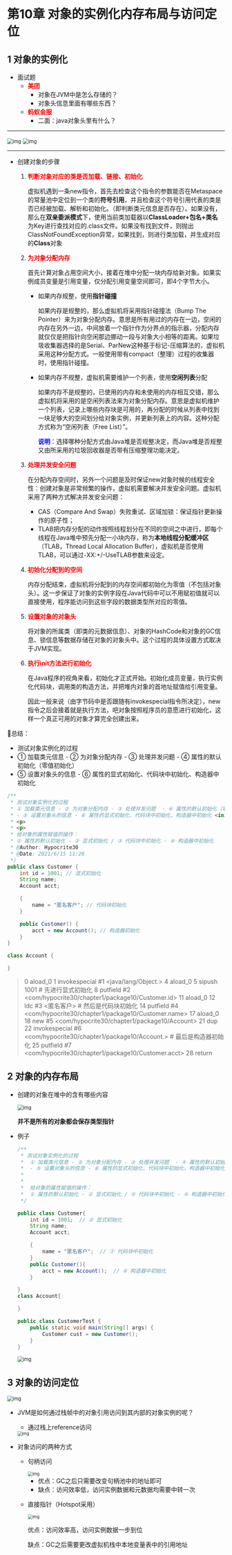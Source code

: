 # 第10章 对象的实例化内存布局与访问定位

## 1 对象的实例化

* 面试题
  * <font color=red>**美团**</font>
    * 对象在JVM中是怎么存储的？
    * 对象头信息里面有哪些东西？
  * <font color=red>**蚂蚁金服**</font>
    * 二面：java对象头里有什么？

---

<img src="images/213.png" alt="img" style="zoom:80%;" />

<img src="images/214.png" alt="img" style="zoom:80%;" />

---

* 创建对象的步骤

  1. <font color=red>**判断对象对应的类是否加载、链接、初始化**</font>

     虚拟机遇到一条new指令，首先去检查这个指令的参数能否在Metaspace的常量池中定位到一个类的**符号引用**，并且检查这个符号引用代表的类是否已经被加载、解析和初始化。（即判断类元信息是否存在）。如果没有，那么在**双亲委派模式**下，使用当前类加载器以**ClassLoader+包名+类名** 为Key进行查找对应的.class文件。如果没有找到文件，则抛出ClassNotFoundException异常，如果找到，则进行类加载，并生成对应的**Class**对象

  2. <font color=red>**为对象分配内存**</font>

     首先计算对象占用空间大小，接着在堆中分配一块内存给新对象。如果实例成员变量是引用变量，仅分配引用变量空间即可，即4个字节大小。

     * 如果内存规整，使用**指针碰撞**

       如果内存是规整的，那么虚拟机将采用指针碰撞法（Bump The Pointer）来为对象分配内存。意思是所有用过的内存在一边，空闲的内存在另外一边，中间放着一个指针作为分界点的指示器，分配内存就仅仅是把指针向空闲那边挪动一段与对象大小相等的距离。如果垃圾收集器选择的是Serial、ParNew这种基于标记-压缩算法的，虚拟机采用这种分配方式。一般使用带有compact（整理）过程的收集器时，使用指针碰撞。

     * 如果内存不规整，虚拟机需要维护一个列表，使用**空闲列表**分配

       如果内存不是规整的，已使用的内存和未使用的内存相互交错，那么虚拟机将采用的是空闲列表法来为对象分配内存。意思是虚拟机维护一个列表，记录上哪些内存块是可用的，再分配的时候从列表中找到一块足够大的空间划分给对象实例，并更新列表上的内容。这种分配方式称为“空闲列表（Free List）”。

       <font color=blue>**说明**</font>：选择哪种分配方式由Java堆是否规整决定，而Java堆是否规整又由所采用的垃圾回收器是否带有压缩整理功能决定。

  3. <font color=red>**处理并发安全问题**</font>

     在分配内存空间时，另外一个问题是及时保证new对象时候的线程安全性：创建对象是非常频繁的操作，虚拟机需要解决并发安全问题。虚拟机采用了两种方式解决并发安全问题：

     * CAS（Compare And Swap）失败重试、区域加锁：保证指针更新操作的原子性；
     * TLAB把内存分配的动作按照线程划分在不同的空间之中进行，即每个线程在Java堆中预先分配一小块内存，称为**本地线程分配缓冲区**（TLAB，Thread Local Allocation Buffer），虚拟机是否使用TLAB，可以通过-XX:+/-UseTLAB参数来设定。

  4. <font color=red>**初始化分配到的空间**</font>

     内存分配结束，虚拟机将分配到的内存空间都初始化为零值（不包括对象头）。这一步保证了对象的实例字段在Java代码中可以不用赋初值就可以直接使用，程序能访问到这些字段的数据类型所对应的零值。

  5. <font color=red>**设置对象的对象头**</font>

     将对象的所属类（即类的元数据信息）、对象的HashCode和对象的GC信息、锁信息等数据存储在对象的对象头中。这个过程的具体设置方式取决于JVM实现。

  6. <font color=red>**执行init方法进行初始化**</font>

     在Java程序的视角来看，初始化才正式开始。初始化成员变量，执行实例化代码块，调用类的构造方法，并把堆内对象的首地址赋值给引用变量。

     因此一般来说（由字节码中是否跟随有invokespecial指令所决定），new指令之后会接着就是执行方法，吧对象按照程序员的意愿进行初始化，这样一个真正可用的对象才算完全创建出来。

📌总结：

- 测试对象实例化的过程
- ① 加载类元信息 - ② 为对象分配内存 - ③ 处理并发问题  - ④ 属性的默认初始化（零值初始化）
- ⑤ 设置对象头的信息 - ⑥ 属性的显式初始化、代码块中初始化、构造器中初始化 <init>

```java
/**
 * 测试对象实例化的过程
 * ① 加载类元信息 - ② 为对象分配内存 - ③ 处理并发问题  - ④ 属性的默认初始化（零值初始化）
 * - ⑤ 设置对象头的信息 - ⑥ 属性的显式初始化、代码块中初始化、构造器中初始化 <init>
 * <p>
 * <p>
 * 给对象的属性赋值的操作：
 * ① 属性的默认初始化 - ② 显式初始化 / ③ 代码块中初始化 - ④ 构造器中初始化
 * @Author: Hypocrite30
 * @Date: 2021/6/15 11:26
 */
public class Customer {
    int id = 1001; // 显式初始化
    String name;
    Account acct;

    {
        name = "匿名客户"; // 代码块初始化
    }

    public Customer() {
        acct = new Account(); // 构造器初始化
    }
}

class Account {

}
```

>  0 aload_0
>  1 invokespecial #1 <java/lang/Object.<init>>
>  4 aload_0
>  5 sipush 1001 # 先进行显式初始化
>  8 putfield #2 <com/hypocrite30/chapter1/package10/Customer.id>
> 11 aload_0
> 12 ldc #3 <匿名客户> # 然后是代码块初始化
> 14 putfield #4 <com/hypocrite30/chapter1/package10/Customer.name>
> 17 aload_0
> 18 new #5 <com/hypocrite30/chapter1/package10/Account>
> 21 dup
> 22 invokespecial #6 <com/hypocrite30/chapter1/package10/Account.<init>> # 最后是构造器初始化
> 25 putfield #7 <com/hypocrite30/chapter1/package10/Customer.acct>
> 28 return

## 2 对象的内存布局

* 创建的对象在堆中的含有哪些内容

  <img src="images/215.png" alt="img" style="zoom:80%;" />

  **并不是所有的对象都会保存类型指针**

* 例子

  ```java
  /**
   * 测试对象实例化的过程
   *  ① 加载类元信息 - ② 为对象分配内存 - ③ 处理并发问题  - ④ 属性的默认初始化（零值初始化）
   *  - ⑤ 设置对象头的信息 - ⑥ 属性的显式初始化、代码块中初始化、构造器中初始化
   *
   *
   *  给对象的属性赋值的操作：
   *  ① 属性的默认初始化 - ② 显式初始化 / ③ 代码块中初始化 - ④ 构造器中初始化
   */
  
  public class Customer{
      int id = 1001;  // ② 显式初始化
      String name;
      Account acct;
  
      {
          name = "匿名客户";  // ③ 代码块中初始化
      }
      public Customer(){
          acct = new Account();  // ④ 构造器中初始化
      }
  
  }
  class Account{
  
  }
  ```

  ```java
  public class CustomerTest {
      public static void main(String[] args) {
          Customer cust = new Customer();
      }
  }
  ```

  <img src="images/216.png" alt="img" style="zoom:80%;" />

## 3 对象的访问定位

<img src="images/217.png" alt="img" style="zoom:80%;" />

* JVM是如何通过栈帧中的对象引用访问到其内部的对象实例的呢？

  * 通过栈上reference访问

  <img src="images/218.png" alt="img" style="zoom:67%;" />

* 对象访问的两种方式

  * 句柄访问

    <img src="images/219.png" alt="img" style="zoom:67%;" />

    * 优点：GC之后只需要改变句柄池中的地址即可
    * 缺点：访问效率低，访问实例数据和元数据均需要中转一次

  * 直接指针（Hotspot采用）

    <img src="images/220.png" alt="img" style="zoom:67%;" />

    优点：访问效率高，访问实例数据一步到位

    缺点：GC之后需要更改虚拟机栈中本地变量表中的引用地址